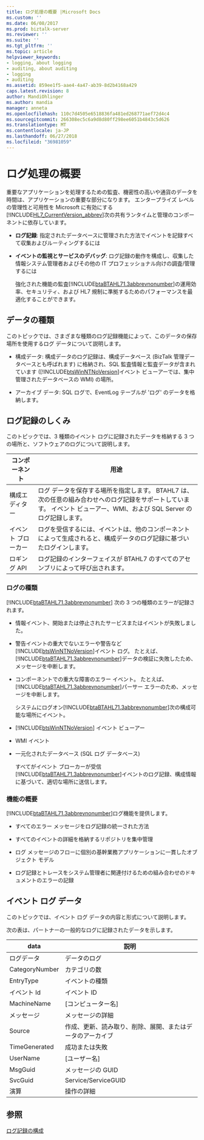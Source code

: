 ```yaml
---
title: ログ処理の概要 |Microsoft Docs
ms.custom: ''
ms.date: 06/08/2017
ms.prod: biztalk-server
ms.reviewer: ''
ms.suite: ''
ms.tgt_pltfrm: ''
ms.topic: article
helpviewer_keywords:
- logging, about logging
- auditing, about auditing
- logging
- auditing
ms.assetid: 859ee1f5-aae4-4a47-ab39-8d2b4168a429
caps.latest.revision: 8
author: MandiOhlinger
ms.author: mandia
manager: anneta
ms.openlocfilehash: 110c7d4505e6518836fa481ed268771aef72d4c4
ms.sourcegitcommit: 266308ec5c6a9d8d80ff298ee6051b4843c5d626
ms.translationtype: MT
ms.contentlocale: ja-JP
ms.lasthandoff: 06/27/2018
ms.locfileid: "36981059"
---
```

# <a name="about-the-logging-process"></a>ログ処理の概要
重要なアプリケーションを処理するための監査、機密性の高いや通貨のデータを時間は、アプリケーションの重要な部分になります。 エンタープライズ レベルの管理性と可用性を Microsoft に有効にする[!INCLUDE[HL7_CurrentVersion_abbrev](../../includes/hl7-currentversion-abbrev-md.md)]次の共有ランタイムと管理のコンポーネントに依存しています。  
  
- **ログ記録**: 指定されたデータベースに管理された方法でイベントを記録すべて収集およびルーティングするには  
  
- **イベントの監視とサービスのデバッグ**: ログ記録の動作を構成し、収集した情報システム管理者およびその他の IT プロフェッショナル向けの調査/管理するには  
  
  強化された機能の監査[!INCLUDE[btaBTAHL71.3abbrevnonumber](../../includes/btabtahl71-3abbrevnonumber-md.md)]の運用効率、セキュリティ、および HL7 規制に準拠するためのパフォーマンスを最適化することができます。  
  
## <a name="types-of-data"></a>データの種類  
 このトピックでは、さまざまな種類のログ記録機能によって、このデータの保存場所を使用するログ データについて説明します。  
  
- 構成データ: 構成データのログ記録は、構成データベース (BizTalk 管理データベースとも呼ばれます) に格納され、SQL 監査情報と監査データが含まれています ([!INCLUDE[btsWinNTNoVersion](../../includes/btswinntnoversion-md.md)]イベント ビューアーでは、集中管理されたデータベースの WMI) の場所。  
  
- アーカイブ データ: SQL ログで、EventLog テーブルが 'ログ' のデータを格納します。  
  
## <a name="how-logging-works"></a>ログ記録のしくみ  
 このトピックでは、3 種類のイベント ログに記録されたデータを格納する 3 つの場所と、ソフトウェアのログについて説明します。  
  
|コンポーネント|用途|  
|---------------|-------------|  
|構成エディター|ログ データを保存する場所を指定します。 BTAHL7 は、次の任意の組み合わせへのログ記録をサポートしています。 イベント ビューアー、WMI、および SQL Server のログ記録します。|  
|イベント ブローカー|ログを受信するには、イベントは、他のコンポーネントによって生成されると、構成データのログ記録に基づいたログインします。|  
|ロギング API|ログ記録のインターフェイスが BTAHL7 のすべてのアセンブリによって呼び出されます。|  
  
### <a name="types-of-logging"></a>ログの種類  
 [!INCLUDE[btaBTAHL71.3abbrevnonumber](../../includes/btabtahl71-3abbrevnonumber-md.md)] 次の 3 つの種類のエラーが記録されます。  
  
- 情報イベント、開始または停止されたサービスまたはイベントが失敗しました。  
  
- 警告イベントの重大でないエラーや警告など[!INCLUDE[btsWinNTNoVersion](../../includes/btswinntnoversion-md.md)]イベント ログ。 たとえば、[!INCLUDE[btaBTAHL71.3abbrevnonumber](../../includes/btabtahl71-3abbrevnonumber-md.md)]データの検証に失敗したため、メッセージを中断します。  
  
- コンポーネントでの重大な障害のエラー イベント。 たとえば、[!INCLUDE[btaBTAHL71.3abbrevnonumber](../../includes/btabtahl71-3abbrevnonumber-md.md)]パーサー エラーのため、メッセージを中断します。  
  
  システムにログオン[!INCLUDE[btaBTAHL71.3abbrevnonumber](../../includes/btabtahl71-3abbrevnonumber-md.md)]次の構成可能な場所にイベント。  
  
- [!INCLUDE[btsWinNTNoVersion](../../includes/btswinntnoversion-md.md)] イベント ビューアー  
  
- WMI イベント  
  
- 一元化されたデータベース (SQL ログ データベース)  
  
  すべてがイベント ブローカーが受信[!INCLUDE[btaBTAHL71.3abbrevnonumber](../../includes/btabtahl71-3abbrevnonumber-md.md)]イベントのログ記録、構成情報に基づいて、適切な場所に送信します。  
  
### <a name="overview-of-features"></a>機能の概要  
 [!INCLUDE[btaBTAHL71.3abbrevnonumber](../../includes/btabtahl71-3abbrevnonumber-md.md)]ログ機能を提供します。  
  
-   すべてのエラー メッセージをログ記録の統一された方法  
  
-   すべてのイベントの詳細を格納するリポジトリを集中管理  
  
-   ログ メッセージのフローに個別の基幹業務アプリケーションに一貫したオブジェクト モデル  
  
-   ログ記録とトレースをシステム管理者に関連付けるための組み合わせのドキュメントのエラーの記録  
  
## <a name="event-log-data"></a>イベント ログ データ  
 このトピックでは、イベント ログ データの内容と形式について説明します。  
  
 次の表は、パートナーの一般的なログに記録されたデータを示します。  
  
|data|説明|  
|----------|-----------------|  
|ログデータ|データのログ|  
|CategoryNumber|カテゴリの数|  
|EntryType|イベントの種類|  
|イベント Id|イベント ID|  
|MachineName|[コンピューター名]|  
|メッセージ|メッセージの詳細|  
|Source|作成、更新、読み取り、削除、展開、またはデータのアーカイブ|  
|TimeGenerated|成功または失敗|  
|UserName|[ユーザー名]|  
|MsgGuid|メッセージの GUID|  
|SvcGuid|Service/ServiceGUID|  
|演算|操作の詳細|  
  
## <a name="see-also"></a>参照  
 [ログ記録の構成](../../adapters-and-accelerators/accelerator-hl7/configuring-logging.md)